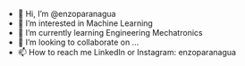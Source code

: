 - 👋 Hi, I’m @enzoparanagua
- 👀 I’m interested in Machine Learning
- 🌱 I’m currently learning Engineering Mechatronics
- 💞️ I’m looking to collaborate on ...
- 📫 How to reach me LinkedIn or Instagram: enzoparanagua

<!---
enzoparanagua/enzoparanagua is a ✨ special ✨ repository because its `README.md` (this file) appears on your GitHub profile.
You can click the Preview link to take a look at your changes.
--->
